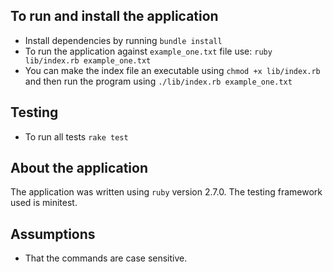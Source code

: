 ## To run and install the application
* Install dependencies by running `bundle install`
* To run the application against `example_one.txt` file use:  `ruby lib/index.rb example_one.txt`
* You can make the index file an executable using `chmod +x lib/index.rb` and then run the program using `./lib/index.rb example_one.txt`

## Testing
* To run all tests `rake test`

## About the application
The application was written using `ruby` version 2.7.0.
The testing framework used is minitest.


## Assumptions
* That the commands are case sensitive.